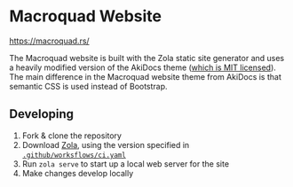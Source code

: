 # Macroquad Website

https://macroquad.rs/

The Macroquad website is built with the Zola static site generator and uses a heavily modified version of the AkiDocs theme ([which is MIT licensed](https://github.com/aaranxu/adidoks/blob/main/LICENSE)). The main difference in the Macroquad website theme from AkiDocs is that semantic CSS is used instead of Bootstrap.

## Developing

1. Fork & clone the repository
2. Download [Zola](https://github.com/getzola/zola/releases), using the version specified in [`.github/worksflows/ci.yaml`](https://github.com/not-fl3/macroquad-website/blob/source/.github/workflows/ci.yaml)
3. Run `zola serve` to start up a local web server for the site
4. Make changes develop locally
